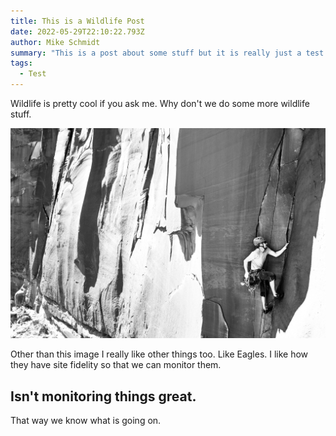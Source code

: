 ```yaml
---
title: This is a Wildlife Post
date: 2022-05-29T22:10:22.793Z
author: Mike Schmidt
summary: "This is a post about some stuff but it is really just a test. "
tags:
  - Test
---
```

Wildlife is pretty cool if you ask me.   Why don't we do some more wildlife stuff.  

![This is Alex T climbing](/static/img/alex_climb_2015.jpg "Alex is Great!")

Other than this image I really like other things too.  Like Eagles.  I like how they have site fidelity so that we can monitor them. 

## Isn't monitoring things great.

That way we know what is going on.